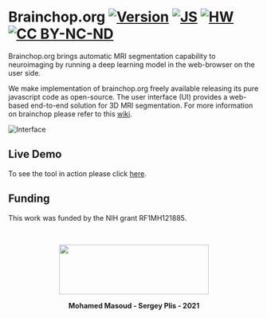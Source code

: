 # Brainchop.org  [![Version](https://img.shields.io/badge/Version-1.0.0-brightgreen)]() [![JS ](https://img.shields.io/badge/Types-JavaScript-blue)]() [![HW ](https://img.shields.io/badge/HardWare-GPU-green)]() [![CC BY-NC-ND ](https://img.shields.io/badge/license-BY--NC--ND-orange)](https://creativecommons.org/licenses/by-nc-nd/3.0/) 

 Brainchop.org brings automatic MRI segmentation  capability to neuroimaging  by running a deep learning model in the web-browser on the user side. 

 We make implementation of brainchop.org freely available releasing its pure javascript code as open-source. The user interface (UI)  provides a web-based  end-to-end solution for 3D MRI segmentation. For more information on brainchop please refer to this [wiki](https://github.com/neuroneural/neuroneural.github.io/wiki).

![Interface](https://github.com/neuroneural/neuroneural.github.io/blob/master/style/SimpleUI.png)


## Live Demo

To see the tool in action please click  [here](https://neuroneural.github.io/).

## Funding

This work was funded by the NIH grant RF1MH121885.

<br />
<div align="center">

<img src='https://github.com/neuroneural/neuroneural.github.io/blob/master/style/TReNDS_logo.jpg' width='300' height='100'></img>

**Mohamed Masoud - Sergey Plis - 2021**
</div>